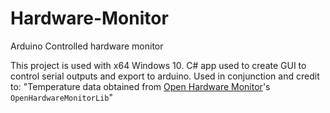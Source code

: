 # Hardware-Monitor
Arduino Controlled hardware monitor


This project is used with x64 Windows 10. C# app used to create GUI to control serial outputs and export to arduino. 
Used in conjunction and credit to: "Temperature data obtained from [Open Hardware Monitor](https://github.com/openhardwaremonitor/openhardwaremonitor)'s `OpenHardwareMonitorLib`"
